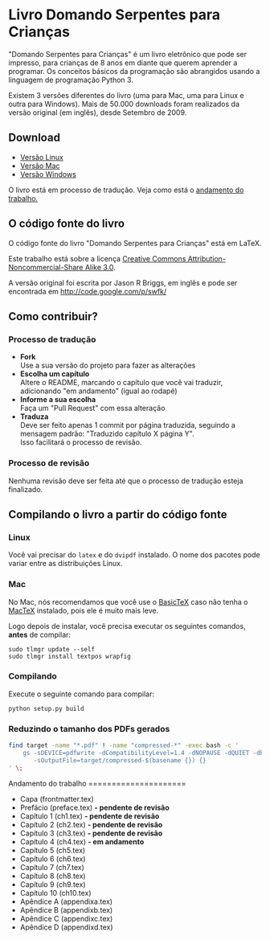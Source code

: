 # Livro Domando Serpentes para Crianças

"Domando Serpentes para Crianças" é um livro eletrônico que pode ser impresso, para crianças de 8 anos em diante que querem aprender a programar. Os conceitos básicos da programação são abrangidos usando a linguagem de programação Python 3.

Existem 3 versões diferentes do livro (uma para Mac, uma para Linux e outra para Windows). Mais de 50.000 downloads foram realizados da versão original (em inglês), desde Setembro de 2009.

## Download

* [Versão Linux](https://s3.amazonaws.com/swfk-ptbr/swfk-linux-latest.pdf)
* [Versão Mac](https://s3.amazonaws.com/swfk-ptbr/swfk-mac-latest.pdf)
* [Versão Windows](https://s3.amazonaws.com/swfk-ptbr/swfk-windows-latest.pdf)

O livro está em processo de tradução. Veja como está o [andamento do trabalho.](#andamento)

## O código fonte do livro

O código fonte do livro "Domando Serpentes para Crianças" está em LaTeX.

Este trabalho está sobre a licença [Creative Commons Attribution-Noncommercial-Share Alike 3.0](http://creativecommons.org/licenses/by-nc-sa/3.0/br/).

A versão original foi escrita por Jason R Briggs, em inglês e pode ser encontrada em http://code.google.com/p/swfk/

## Como contribuir?

### Processo de tradução

* **Fork**  
Use a sua versão do projeto para fazer as alterações
* **Escolha um capítulo**  
Altere o README, marcando o capítulo que você vai traduzir, adicionando "em andamento" (igual ao rodapé)
* **Informe a sua escolha**  
Faça um "Pull Request" com essa alteração
* **Traduza**  
Deve ser feito apenas 1 commit por página traduzida, seguindo a mensagem padrão: "Traduzido capítulo X página Y".  
Isso facilitará o processo de revisão.

### Processo de revisão

Nenhuma revisão deve ser feita até que o processo de tradução esteja finalizado.

## Compilando o livro a partir do código fonte

### Linux

Você vai precisar do `latex` e do `dvipdf` instalado. O nome dos pacotes pode variar entre as distribuições Linux.

### Mac

No Mac, nós recomendamos que você use o [BasicTeX](http://www.tug.org/mactex/morepackages.html) caso não tenha o [MacTeX](http://tug.org/mactex/) instalado, pois ele é muito mais leve.

Logo depois de instalar, você precisa executar os seguintes comandos, **antes** de compilar:

    sudo tlmgr update --self
    sudo tlmgr install textpos wrapfig

### Compilando

Execute o seguinte comando para compilar:

    python setup.py build

### Reduzindo o tamanho dos PDFs gerados

```bash
find target -name "*.pdf" ! -name "compressed-*" -exec bash -c '
    gs -sDEVICE=pdfwrite -dCompatibilityLevel=1.4 -dNOPAUSE -dQUIET -dBATCH \
       -sOutputFile=target/compressed-$(basename {}) {}
' \;
```

<a name='andamento'/>
Andamento do trabalho
=====================

* Capa (frontmatter.tex)
* Prefácio (preface.tex) **- pendente de revisão**
* Capítulo 1 (ch1.tex) **- pendente de revisão**
* Capítulo 2 (ch2.tex) **- pendente de revisão**
* Capítulo 3 (ch3.tex) **- pendente de revisão**
* Capítulo 4 (ch4.tex) **- em andamento**
* Capítulo 5 (ch5.tex)
* Capítulo 6 (ch6.tex)
* Capítulo 7 (ch7.tex)
* Capítulo 8 (ch8.tex)
* Capítulo 9 (ch9.tex)
* Capítulo 10 (ch10.tex)
* Apêndice A (appendixa.tex)
* Apêndice B (appendixb.tex)
* Apêndice C (appendixc.tex)
* Apêndice D (appendixd.tex)
